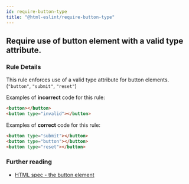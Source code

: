 ```yaml
---
id: require-button-type
title: "@html-eslint/require-button-type"
---
```


## Require use of button element with a valid type attribute.

### Rule Details

This rule enforces use of a valid type attribute for button elements. (`"button"`, `"submit"`,  `"reset"`)

Examples of **incorrect** code for this rule:

<!-- prettier-ignore-start -->

```html
<button></button>
<button type="invalid"></button>
```
<!-- prettier-ignore-end -->

Examples of **correct** code for this rule:

```html
<button type="submit"></button>
<button type="button"></button>
<button type="reset"></button>
```

### Further reading

- [HTML spec - the button element](https://html.spec.whatwg.org/multipage/form-elements.html#attr-button-type)
